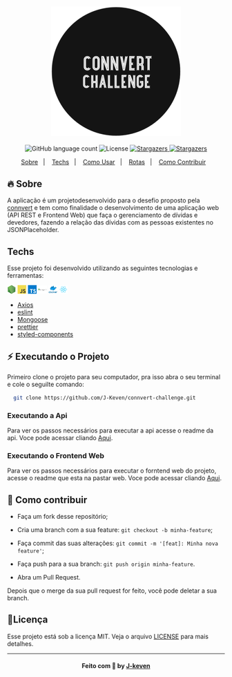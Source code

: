 <h3 align="center">
  <span>
  <img alt="challenge-logo.png" src="assets/challenge-logo.png"  width='300px'/>
  </span>
</h3>

<p align="center">
  <img alt="GitHub language count" src="https://img.shields.io/github/languages/count/J-Keven/connvert-challenge?color=blue">

  <img alt="License" src="https://img.shields.io/badge/license-MIT-blue">

  <a href="https://github.com/J-keven/connvert-challenge/stargazers">
    <img alt="Stargazers" src="https://img.shields.io/github/stars/J-Keven/connvert-challenge?style=social">
  </a>

  <a href="https://github.com/J-Keven/connvert-challenge/network/members">
    <img alt="Stargazers" src="https://img.shields.io/github/forks/J-keven/connvert-challenge?style=social">
  </a>
</p>


<p align="center">
  <a href="https://github.com/J-Keven/connvert-challenge/#fire-sobre">Sobre</a>&nbsp;&nbsp;&nbsp;|&nbsp;&nbsp;&nbsp;
  <a href="https://github.com/J-Keven/connvert-challenge/#techs">Techs</a>&nbsp;&nbsp;&nbsp;|&nbsp;&nbsp;&nbsp;
  <a href="https://github.com/J-Keven/connvert-challenge/#-executando-o-projeto">Como Usar</a>&nbsp;&nbsp;&nbsp;|&nbsp;&nbsp;&nbsp;
  <a href="https://github.com/J-Keven/connvert-challenge/blob/main/Api/Readme.md#rotas">Rotas</a>&nbsp;&nbsp;&nbsp;|&nbsp;&nbsp;&nbsp;
  <a href="https://github.com/J-Keven/connvert-challenge/#-como-contribuir">Como Contribuir</a>&nbsp;&nbsp;&nbsp;
  <!-- <a href="#memo-licença">Licença</a> -->
</p>

## :fire: Sobre
A aplicação é um projetodesenvolvido para o desefio proposto pela [connvert](https://www.connvert.com.br/) e tem como finalidade o desenvolvimento de uma aplicação web (API REST e Frontend Web) que faça o gerenciamento de dívidas e devedores, fazendo a relação das dívidas com as pessoas existentes no
JSONPlaceholder. 

## Techs
Esse projeto foi desenvolvido utilizando as seguintes tecnologias e ferramentas:

<code><img height="20" src="https://raw.githubusercontent.com/github/explore/80688e429a7d4ef2fca1e82350fe8e3517d3494d/topics/nodejs/nodejs.png"></code> <code><img height="20" src="https://raw.githubusercontent.com/github/explore/80688e429a7d4ef2fca1e82350fe8e3517d3494d/topics/javascript/javascript.png"></code> <code><img height="20" src="https://raw.githubusercontent.com/github/explore/80688e429a7d4ef2fca1e82350fe8e3517d3494d/topics/typescript/typescript.png"></code> <code><img height="20" src="https://raw.githubusercontent.com/github/explore/80688e429a7d4ef2fca1e82350fe8e3517d3494d/topics/mongodb/mongodb.png"></code> <code><img height="20" src="https://raw.githubusercontent.com/github/explore/80688e429a7d4ef2fca1e82350fe8e3517d3494d/topics/docker/docker.png"></code>
<code><img height="20" src="https://raw.githubusercontent.com/github/explore/80688e429a7d4ef2fca1e82350fe8e3517d3494d/topics/react/react.png"></code>

- [Axios](https://github.com/axios/axios)
- [eslint](https://eslint.org/docs/user-guide/configuring)
- [Mongoose]()
- [prettier](https://prettier.io/docs/en/options.html)
- [styled-components](https://styled-components.com/)


## ⚡ Executando o Projeto

Primeiro clone o projeto para seu computador, pra isso abra o seu terminal e cole o seguilte comando: 

```sh
  git clone https://github.com/J-Keven/connvert-challenge.git
```
### Executando a Api

Para ver os passos necessários para executar a api acesse o readme da api. Voce pode acessar cliando [Aqui](./Api/Readme.md).

### Executando o Frontend Web

Para ver os passos necessários para executar o forntend web do projeto, acesse o readme que esta na pastar web. Voce pode acessar cliando [Aqui](./web/README.md).

## 🚀 Como contribuir

- Faça um fork desse repositório;
- Cria uma branch com a sua feature: `git checkout -b minha-feature`;
- Faça commit das suas alterações: `git commit -m '[feat]: Minha nova feature'`;
- Faça push para a sua branch: `git push origin minha-feature`.

- Abra um Pull Request.

Depois que o merge da sua pull request for feito, você pode deletar a sua branch.

## 📝Licença

Esse projeto está sob a licença MIT. Veja o arquivo [LICENSE](LICENSE) para mais detalhes.

---
<h4 align="center">
    Feito com 💜 by <a href="https://www.linkedin.com/in/jhonnas-keven-884a97159/" target="_blank">J-keven</a>
</h4>
